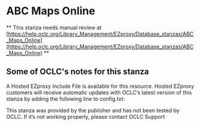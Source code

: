 # ABC Maps Online
** This stanza needs manual review at [https://help.oclc.org/Library_Management/EZproxy/Database_stanzas/ABC_Maps_Online](https://help.oclc.org/Library_Management/EZproxy/Database_stanzas/ABC_Maps_Online) **

## Some of OCLC's notes for this stanza

A Hosted EZproxy Include File is available for this resource. Hosted EZproxy customers will receive automatic updates with OCLC&rsquo;s latest version of this stanza by adding the following line to config.txt:

This stanza was provided by the publisher and has not been tested by OCLC. If it&rsquo;s not working properly, please contact OCLC Support  
